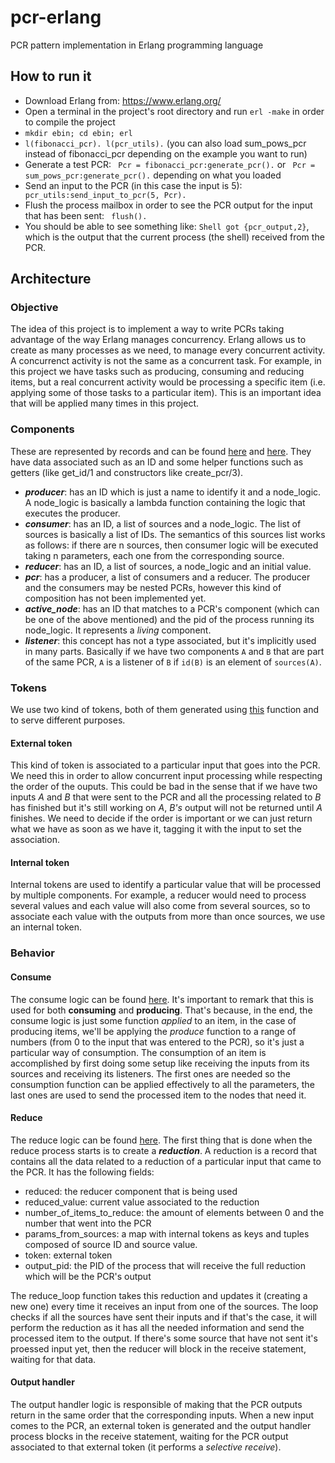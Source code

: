 # pcr-erlang
PCR pattern implementation in Erlang programming language

## How to run it
- Download Erlang from: https://www.erlang.org/
- Open a terminal in the project's root directory and run ```erl -make``` in order to compile the project
- ```mkdir ebin; cd ebin; erl```
- ```l(fibonacci_pcr). l(pcr_utils).``` (you can also load sum_pows_pcr instead of fibonacci_pcr depending on the example you want to run)
- Generate a test PCR: ``` Pcr = fibonacci_pcr:generate_pcr().``` or ``` Pcr = sum_pows_pcr:generate_pcr().``` depending on what you loaded
- Send an input to the PCR (in this case the input is 5): ``` pcr_utils:send_input_to_pcr(5, Pcr).```
- Flush the process mailbox in order to see the PCR output for the input that has been sent: ``` flush().```
- You should be able to see something like: ``` Shell got {pcr_output,2} ```, which is the output that the current process (the shell) received from the PCR.

## Architecture
### Objective
The idea of this project is to implement a way to write PCRs taking advantage of the way Erlang manages concurrency. Erlang allows us to create as many processes as we need, to manage every concurrent activity. A concurrenct activity is not the same as a concurrent task. For example, in this project we have tasks such as producing, consuming and reducing items, but a real concurrent activity would be processing a specific item (i.e. applying some of those tasks to a particular item). This is an important idea that will be applied many times in this project.

### Components
These are represented by records and can be found [here](https://github.com/german94/pcr-erlang/blob/master/src/pcr_components.erl) and [here](https://github.com/german94/pcr-erlang/blob/master/src/pcr_nodes.erl). They have data associated such as an ID and some helper functions such as getters (like get_id/1 and constructors like create_pcr/3).

  * _**producer**_: has an ID which is just a name to identify it and a node_logic. A node_logic is basically a lambda function containing the logic that executes the producer.
  * _**consumer**_: has an ID, a list of sources and a node_logic. The list of sources is basically a list of IDs. The semantics of this sources list works as follows: if there are n sources, then consumer logic will be executed taking n parameters, each one from the corresponding source.
  * _**reducer**_: has an ID, a list of sources, a node_logic and an initial value.
  * _**pcr**_: has a producer, a list of consumers and a reducer. The producer and the consumers may be nested PCRs, however this kind of composition has not been implemented yet.
  * _**active_node**_: has an ID that matches to a PCR's component (which can be one of the above mentioned) and the pid of the process running its node_logic. It represents a _living_ component.
  * _**listener**_: this concept has not a type associated, but it's implicitly used in many parts. Basically if we have two components `A` and `B` that are part of the same PCR, `A` is a listener of `B` if `id(B)` is an element of `sources(A)`.
  
 ### Tokens
We use two kind of tokens, both of them generated using [this](https://github.com/german94/pcr-erlang/blob/master/src/pcr_utils.erl#L51) function and to serve different purposes.
 #### External token
 This kind of token is associated to a particular input that goes into the PCR. We need this in order to allow concurrent input processing while respecting the order of the ouputs. This could be bad in the sense that if we have two inputs _A_ and _B_ that were sent to the PCR and all the processing related to _B_ has finished but it's still working on _A_, _B's_ output will not be returned until _A_ finishes. We need to decide if the order is important or we can just return what we have as soon as we have it, tagging it with the input to set the association.
 #### Internal token
 Internal tokens are used to identify a particular value that will be processed by multiple components. For example, a reducer would need to process several values and each value will also come from several sources, so to associate each value with the outputs from more than once sources, we use an internal token.
 
 ### Behavior
 
 #### Consume
The consume logic can be found [here](https://github.com/german94/pcr-erlang/blob/master/src/pcr_consume.erl). It's important to remark that this is used for both **consuming** and **producing**. That's because, in the end, the consume logic is just some function _applied_ to an item, in the case of producing items, we'll be applying the _produce_ function to a range of numbers (from 0 to the input that was entered to the PCR), so it's just a particular way of consumption.
The consumption of an item is accomplished by first doing some setup like receiving the inputs from its sources and receiving its listeners. The first ones are needed so the consumption function can be applied effectively to all the parameters, the last ones are used to send the processed item to the nodes that need it.

#### Reduce
The reduce logic can be found [here](https://github.com/german94/pcr-erlang/blob/master/src/pcr_reduce.erl). The first thing that is done when the reduce process starts is to create a _**reduction**_. A reduction is a record that contains all the data related to a reduction of a particular input that came to the PCR. It has the following fields:
* reduced: the reducer component that is being used
* reduced_value: current value associated to the reduction
* number_of_items_to_reduce: the amount of elements between 0 and the number that went into the PCR
* params_from_sources: a map with internal tokens as keys and tuples composed of source ID and source value.
* token: external token
* output_pid: the PID of the process that will receive the full reduction which will be the PCR's output

The reduce_loop function takes this reduction and updates it (creating a new one) every time it receives an input from one of the sources. The loop checks if all the sources have sent their inputs and if that's the case, it will perform the reduction as it has all the needed information and send the processed item to the output. If there's some source that have not sent it's proessed input yet, then the reducer will block in the receive statement, waiting for that data.

#### Output handler
The output handler logic is responsible of making that the PCR outputs return in the same order that the corresponding inputs. When a new input comes to the PCR, an external token is generated and the output handler process blocks in the receive statement, waiting for the PCR output associated to that external token (it performs a _selective receive_).
